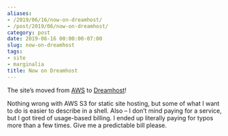 ```yaml
---
aliases:
- /2019/06/16/now-on-dreamhost/
- /post/2019/06/now-on-dreamhost/
category: post
date: 2019-06-16 00:00:00-07:00
slug: now-on-dreamhost
tags:
- site
- marginalia
title: Now on Dreamhost
---
```


The site’s moved from [AWS](https://aws.amazon.com) to [Dreamhost](https://dreamhost.com)!

Nothing wrong with AWS S3 for static site hosting, but some of what I want to do is easier to describe in a shell. Also – I don’t mind paying for a service, but I got tired of usage-based billing. I ended up literally paying for typos more than a few times. Give me a predictable bill please.
